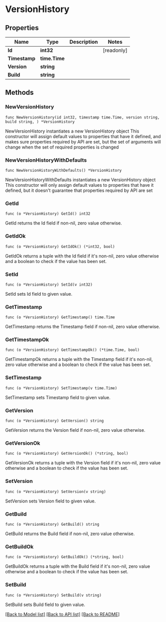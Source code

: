 # VersionHistory

## Properties

Name | Type | Description | Notes
------------ | ------------- | ------------- | -------------
**Id** | **int32** |  | [readonly] 
**Timestamp** | **time.Time** |  | 
**Version** | **string** |  | 
**Build** | **string** |  | 

## Methods

### NewVersionHistory

`func NewVersionHistory(id int32, timestamp time.Time, version string, build string, ) *VersionHistory`

NewVersionHistory instantiates a new VersionHistory object
This constructor will assign default values to properties that have it defined,
and makes sure properties required by API are set, but the set of arguments
will change when the set of required properties is changed

### NewVersionHistoryWithDefaults

`func NewVersionHistoryWithDefaults() *VersionHistory`

NewVersionHistoryWithDefaults instantiates a new VersionHistory object
This constructor will only assign default values to properties that have it defined,
but it doesn't guarantee that properties required by API are set

### GetId

`func (o *VersionHistory) GetId() int32`

GetId returns the Id field if non-nil, zero value otherwise.

### GetIdOk

`func (o *VersionHistory) GetIdOk() (*int32, bool)`

GetIdOk returns a tuple with the Id field if it's non-nil, zero value otherwise
and a boolean to check if the value has been set.

### SetId

`func (o *VersionHistory) SetId(v int32)`

SetId sets Id field to given value.


### GetTimestamp

`func (o *VersionHistory) GetTimestamp() time.Time`

GetTimestamp returns the Timestamp field if non-nil, zero value otherwise.

### GetTimestampOk

`func (o *VersionHistory) GetTimestampOk() (*time.Time, bool)`

GetTimestampOk returns a tuple with the Timestamp field if it's non-nil, zero value otherwise
and a boolean to check if the value has been set.

### SetTimestamp

`func (o *VersionHistory) SetTimestamp(v time.Time)`

SetTimestamp sets Timestamp field to given value.


### GetVersion

`func (o *VersionHistory) GetVersion() string`

GetVersion returns the Version field if non-nil, zero value otherwise.

### GetVersionOk

`func (o *VersionHistory) GetVersionOk() (*string, bool)`

GetVersionOk returns a tuple with the Version field if it's non-nil, zero value otherwise
and a boolean to check if the value has been set.

### SetVersion

`func (o *VersionHistory) SetVersion(v string)`

SetVersion sets Version field to given value.


### GetBuild

`func (o *VersionHistory) GetBuild() string`

GetBuild returns the Build field if non-nil, zero value otherwise.

### GetBuildOk

`func (o *VersionHistory) GetBuildOk() (*string, bool)`

GetBuildOk returns a tuple with the Build field if it's non-nil, zero value otherwise
and a boolean to check if the value has been set.

### SetBuild

`func (o *VersionHistory) SetBuild(v string)`

SetBuild sets Build field to given value.



[[Back to Model list]](../README.md#documentation-for-models) [[Back to API list]](../README.md#documentation-for-api-endpoints) [[Back to README]](../README.md)


